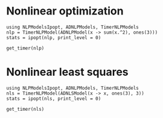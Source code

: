 # Nonlinear optimization

```@example ex1
using NLPModelsIpopt, ADNLPModels, TimerNLPModels
nlp = TimerNLPModel(ADNLPModel(x -> sum(x.^2), ones(3)))
stats = ipopt(nlp, print_level = 0)
```

```@example ex1
get_timer(nlp)
```

# Nonlinear least squares

```@example ex2
using NLPModelsIpopt, ADNLPModels, TimerNLPModels
nls = TimerNLPModel(ADNLSModel(x -> x, ones(3), 3))
stats = ipopt(nls, print_level = 0)
```

```@example ex2
get_timer(nls)
```

